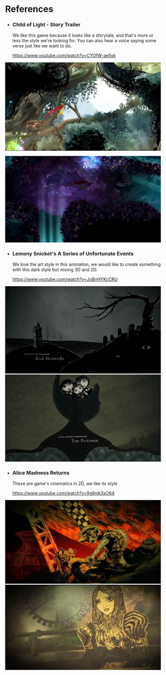# References

* ### Child of Light - Story Trailer

  We like this game because it looks like a storytale, and that's more or less the style we're looking for.
  You can also hear a voice saying some verse just like we want to do.

  https://www.youtube.com/watch?v=CYOfW-ae5sk

![Image 1](https://github.com/ChloeTrappedRabbit/GrumpyC4t/blob/master/References/images/Captura1.PNG?raw=true)

![Image 2](https://github.com/ChloeTrappedRabbit/GrumpyC4t/blob/master/References/images/Captura2.PNG?raw=true)

* ### Lemony Snicket's A Series of Unfortunate Events

  We love the art style in this animation, we would like to create something with this dark style but mixing 3D and 2D.

  https://www.youtube.com/watch?v=JoBnHYKcCRU

![Image 3](https://github.com/ChloeTrappedRabbit/GrumpyC4t/blob/master/References/images/Captura3.PNG?raw=true)
![Image 4](https://github.com/ChloeTrappedRabbit/GrumpyC4t/blob/master/References/images/Captura4.PNG?raw=true)

* ### Alice Madness Returns

  These are game's cinematics in 2D, we like its style

  https://www.youtube.com/watch?v=9g8njk3xO64

![Image 5](https://github.com/ChloeTrappedRabbit/GrumpyC4t/blob/master/References/images/Captura5.PNG?raw=true)
![Image 6](https://github.com/ChloeTrappedRabbit/GrumpyC4t/blob/master/References/images/Captura6.PNG?raw=true)

